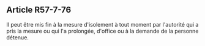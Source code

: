 Article R57-7-76
----
Il peut être mis fin à la mesure d'isolement à tout moment par l'autorité qui a
pris la mesure ou qui l'a prolongée, d'office ou à la demande de la personne
détenue.
